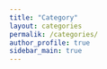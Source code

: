 ```yaml
---
title: "Category"
layout: categories
permalik: /categories/
author_profile: true
sidebar_main: true
---
```

